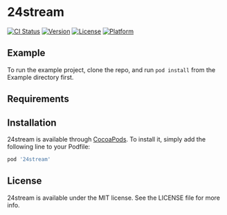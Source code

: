 # 24stream

[![CI Status](https://img.shields.io/travis/26540645/24stream.svg?style=flat)](https://travis-ci.org/26540645/24stream)
[![Version](https://img.shields.io/cocoapods/v/24stream.svg?style=flat)](https://cocoapods.org/pods/24stream)
[![License](https://img.shields.io/cocoapods/l/24stream.svg?style=flat)](https://cocoapods.org/pods/24stream)
[![Platform](https://img.shields.io/cocoapods/p/24stream.svg?style=flat)](https://cocoapods.org/pods/24stream)

## Example

To run the example project, clone the repo, and run `pod install` from the Example directory first.

## Requirements

## Installation

24stream is available through [CocoaPods](https://cocoapods.org). To install
it, simply add the following line to your Podfile:

```ruby
pod '24stream'
```


## License

24stream is available under the MIT license. See the LICENSE file for more info.
